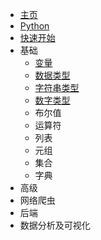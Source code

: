 * [主页](../README.md)
* [Python](./README.md)
* [快速开始](./quick_start.md)
* 基础
    * [变量](./variable.md)
    * [数据类型](./data_type.md)
    * [字符串类型](./str.md)
    * [数字类型](./int.md)
    * 布尔值
    * 运算符
    * 列表
    * 元组
    * 集合
    * 字典
* 高级
* 网络爬虫
* 后端
* 数据分析及可视化